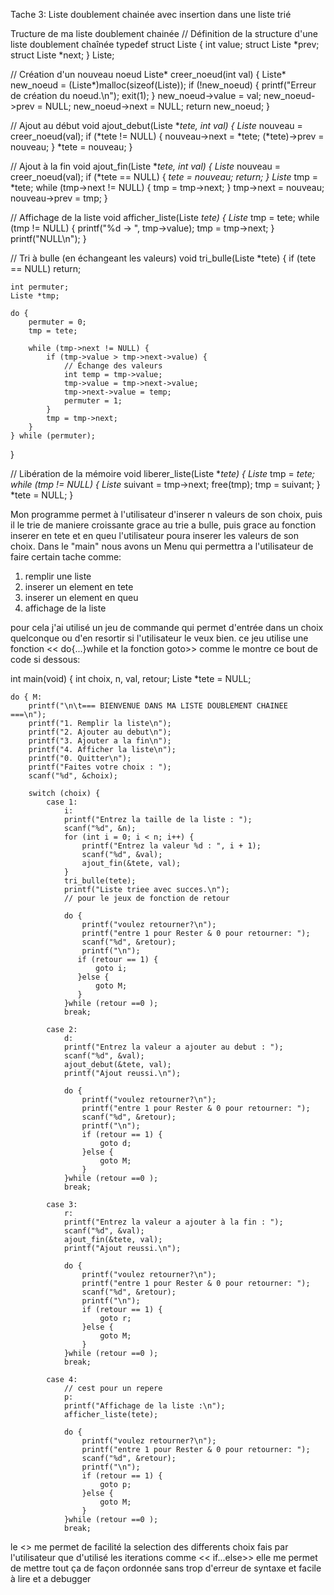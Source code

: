 Tache 3: Liste doublement chainée avec insertion dans une liste trié

Tructure de ma liste doublement chainée
// Définition de la structure d'une liste doublement chaînée
typedef struct Liste {
    int value;
    struct Liste *prev;
    struct Liste *next;
} Liste;


// Création d'un nouveau noeud
Liste* creer_noeud(int val) {
    Liste* new_noeud = (Liste*)malloc(sizeof(Liste));
    if (!new_noeud) {
        printf("Erreur de création du noeud.\n");
        exit(1);
    }
    new_noeud->value = val;
    new_noeud->prev = NULL;
    new_noeud->next = NULL;
    return new_noeud;
}

// Ajout au début
void ajout_debut(Liste **tete, int val) {
    Liste* nouveau = creer_noeud(val);
    if (*tete != NULL) {
        nouveau->next = *tete;
        (*tete)->prev = nouveau;
    }
    *tete = nouveau;
}

// Ajout à la fin
void ajout_fin(Liste **tete, int val) {
    Liste* nouveau = creer_noeud(val);
    if (*tete == NULL) {
        *tete = nouveau;
        return;
    }
    Liste* tmp = *tete;
    while (tmp->next != NULL) {
        tmp = tmp->next;
    }
    tmp->next = nouveau;
    nouveau->prev = tmp;
}

// Affichage de la liste
void afficher_liste(Liste *tete) {
    Liste* tmp = tete;
    while (tmp != NULL) {
        printf("%d -> ", tmp->value);
        tmp = tmp->next;
    }
    printf("NULL\n");
}

// Tri à bulle (en échangeant les valeurs)
void tri_bulle(Liste *tete) {
    if (tete == NULL) return;

    int permuter;
    Liste *tmp;

    do {
        permuter = 0;
        tmp = tete;

        while (tmp->next != NULL) {
            if (tmp->value > tmp->next->value) {
                // Échange des valeurs
                int temp = tmp->value;
                tmp->value = tmp->next->value;
                tmp->next->value = temp;
                permuter = 1;
            }
            tmp = tmp->next;
        }
    } while (permuter);
}

// Libération de la mémoire
void liberer_liste(Liste **tete) {
    Liste* tmp = *tete;
    while (tmp != NULL) {
        Liste* suivant = tmp->next;
        free(tmp);
        tmp = suivant;
    }
    *tete = NULL;
}

Mon programme permet à l'utilisateur d'inserer n valeurs de son choix, puis il le trie  de maniere croissante grace au trie a bulle, puis grace au fonction inserer en tete et en queu l'utilisateur poura inserer les valeurs de son choix.
Dans le "main" nous avons un Menu qui permettra a l'utilisateur de faire certain tache comme:
1. remplir une liste
2. inserer un element en tete
3. inserer un element en queu
4. affichage de la liste

pour cela j'ai utilisé un jeu de commande qui permet d'entrée dans un choix quelconque ou d'en resortir si l'utilisateur le veux bien.
ce jeu utilise une fonction << do{...}while et la fonction goto>> comme le montre ce bout de code si dessous:

int main(void) {
    int choix, n, val, retour;
    Liste *tete = NULL;

    do { M:
        printf("\n\t=== BIENVENUE DANS MA LISTE DOUBLEMENT CHAINEE ===\n");
        printf("1. Remplir la liste\n");
        printf("2. Ajouter au debut\n");
        printf("3. Ajouter a la fin\n");
        printf("4. Afficher la liste\n");
        printf("0. Quitter\n");
        printf("Faites votre choix : ");
        scanf("%d", &choix);

        switch (choix) {
            case 1:
                i:
                printf("Entrez la taille de la liste : ");
                scanf("%d", &n);
                for (int i = 0; i < n; i++) {
                    printf("Entrez la valeur %d : ", i + 1);
                    scanf("%d", &val);
                    ajout_fin(&tete, val);
                }
                tri_bulle(tete);
                printf("Liste triee avec succes.\n");
                // pour le jeux de fonction de retour

                do {
                    printf("voulez retourner?\n");
                    printf("entre 1 pour Rester & 0 pour retourner: ");
                    scanf("%d", &retour);
                    printf("\n");
                   if (retour == 1) {
                       goto i;
                   }else {
                       goto M;
                   }
                }while (retour ==0 );
                break;

            case 2:
                d:
                printf("Entrez la valeur a ajouter au debut : ");
                scanf("%d", &val);
                ajout_debut(&tete, val);
                printf("Ajout reussi.\n");

                do {
                    printf("voulez retourner?\n");
                    printf("entre 1 pour Rester & 0 pour retourner: ");
                    scanf("%d", &retour);
                    printf("\n");
                    if (retour == 1) {
                        goto d;
                    }else {
                        goto M;
                    }
                }while (retour ==0 );
                break;

            case 3:
                r:
                printf("Entrez la valeur a ajouter à la fin : ");
                scanf("%d", &val);
                ajout_fin(&tete, val);
                printf("Ajout reussi.\n");

                do {
                    printf("voulez retourner?\n");
                    printf("entre 1 pour Rester & 0 pour retourner: ");
                    scanf("%d", &retour);
                    printf("\n");
                    if (retour == 1) {
                        goto r;
                    }else {
                        goto M;
                    }
                }while (retour ==0 );
                break;

            case 4:
                // cest pour un repere
                p:
                printf("Affichage de la liste :\n");
                afficher_liste(tete);

                do {
                    printf("voulez retourner?\n");
                    printf("entre 1 pour Rester & 0 pour retourner: ");
                    scanf("%d", &retour);
                    printf("\n");
                    if (retour == 1) {
                        goto p;
                    }else {
                        goto M;
                    }
                }while (retour ==0 );
                break;
le <<SWITCH>> me permet de facilité la selection des differents choix fais par l'utilisateur que d'utilisé les iterations comme << if...else>>
elle me permet de mettre tout ça de façon ordonnée sans trop d'erreur de syntaxe et facile à lire et a debugger

